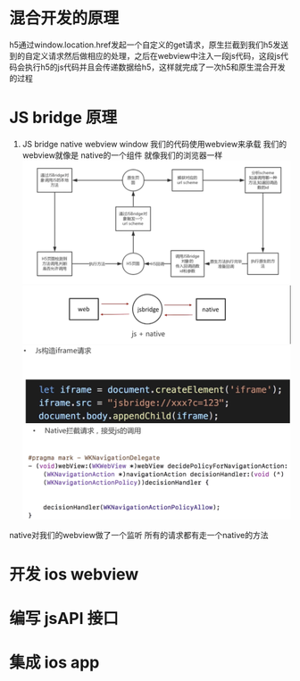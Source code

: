 # 混合开发的原理
h5通过window.location.href发起一个自定义的get请求，原生拦截到我们h5发送到的自定义请求然后做相应的处理，之后在webview中注入一段js代码，这段js代码会执行h5的js代码并且会传递数据给h5，这样就完成了一次h5和原生混合开发的过程


# JS bridge 原理

  1. JS bridge
   native webview window 我们的代码使用webview来承载 我们的webview就像是 native的一个组件 就像我们的浏览器一样
  ![native](../static/img/native.png)
  ![native](../static/img/navive2.png)
  ![native](../static/img/native3.png)
  ![native](../static/img/native4.png)


  native对我们的webview做了一个监听 所有的请求都有走一个native的方法


# 开发 ios webview

# 编写 jsAPI 接口

# 集成 ios app
